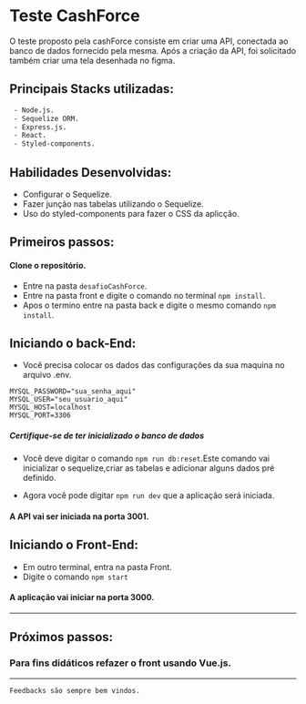 # Teste CashForce
O teste proposto pela cashForce consiste em criar uma API, conectada ao banco de dados fornecido pela mesma. Após a criação da API, foi solicitado também criar uma tela desenhada no figma.


## Principais Stacks utilizadas:
```sh
 - Node.js.
 - Sequelize ORM.
 - Express.js.
 - React.
 - Styled-components.
```
## Habilidades Desenvolvidas:
- Configurar o Sequelize.
- Fazer junção nas tabelas utilizando o Sequelize.
- Uso do styled-components para fazer o CSS da aplicção.

## Primeiros passos:
#### Clone o repositório.
- Entre na pasta `desafioCashForce`.
- Entre na pasta front e digite o comando no terminal `npm install`.
- Apos o termino entre na pasta back e digite o mesmo comando `npm install`.

## Iniciando o back-End:
 - Você precisa colocar os dados das configurações da sua maquina no arquivo .env.
 ````
MYSQL_PASSWORD="sua_senha_aqui"
MYSQL_USER="seu_usuario_aqui"
MYSQL_HOST=localhost
MYSQL_PORT=3306
 ````
 ##### Certifique-se de ter inicializado o <strong>banco de dados</strong>
- Você deve digitar o comando `npm run db:reset`.Este comando vai  inicializar o sequelize,criar as tabelas e adicionar alguns dados pré definido.

- Agora você pode digitar `npm run dev` que a aplicação será iniciada.
#### A API vai ser iniciada na porta 3001.

## Iniciando o Front-End:

- Em outro terminal, entra na pasta Front.
- Digite o comando `npm start`
#### A aplicação vai iniciar na porta 3000.
---
<h2>Próximos passos:</h2>

### Para fins didáticos refazer o front usando Vue.js.
 
---

``Feedbacks são sempre bem vindos.``
